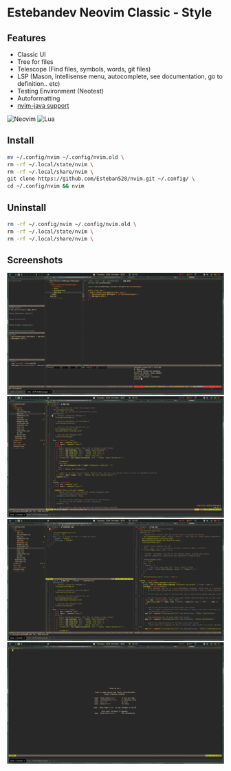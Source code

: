 # Estebandev Neovim Classic - Style

## Features

- Classic UI
- Tree for files
- Telescope (Find files, symbols, words, git files)
- LSP (Mason, Intellisense menu, autocomplete, see documentation, go to definition.. etc)
- Testing Environment (Neotest)
- Autoformatting
- [nvim-java support](https://github.com/nvim-java/nvim-java)

![Neovim](https://img.shields.io/badge/NeoVim-%2357A143.svg?&style=for-the-badge&logo=neovim&logoColor=white)
![Lua](https://img.shields.io/badge/lua-%232C2D72.svg?style=for-the-badge&logo=lua&logoColor=white)

## Install

```bash
mv ~/.config/nvim ~/.config/nvim.old \
rm -rf ~/.local/state/nvim \
rm -rf ~/.local/share/nvim \
git clone https://github.com/Esteban528/nvim.git ~/.config/ \
cd ~/.config/nvim && nvim
```

## Uninstall

```bash
rm -rf ~/.config/nvim ~/.config/nvim.old \
rm -rf ~/.local/state/nvim \
rm -rf ~/.local/share/nvim \
```

## Screenshots

![ss1](./assets/20241022_144258_grim.png)
![ss2](./assets/20241022_154151_grim.png)
![ss3](./assets/20241022_154210_grim.png)
![ss4](./assets/20241022_154215_grim.png)

